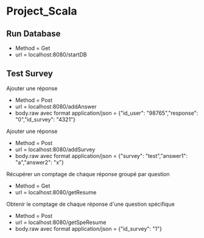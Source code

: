 # Project_Scala

## Run Database
- Method = Get
- url = localhost:8080/startDB

## Test Survey
Ajouter une réponse
- Method = Post
- url = localhost:8080/addAnswer
- body.raw avec format application/json = {"id_user": "98765","response": "0","id_survey": "4321"}

Ajouter une réponse
- Method = Post
- url = localhost:8080/addSurvey
- body.raw avec format application/json = {"survey": "test","answer1": "a","answer2": "x"}

Récupérer un comptage de chaque réponse groupé par question
- Method = Get
- url = localhost:8080/getResume

Obtenir le comptage de chaque réponse d'une question spécifique 
- Method = Post
- url = localhost:8080/getSpeResume
- body.raw avec format application/json = {"id_survey": "1"}
